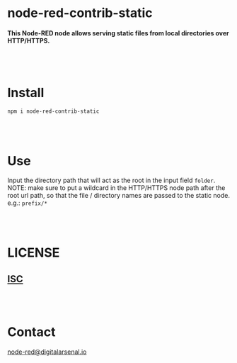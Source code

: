 # node-red-contrib-static

#### This Node-RED node allows serving static files from local directories over HTTP/HTTPS.

<br/>
<br/>

# Install

`npm i node-red-contrib-static`

<br/>
<br/>

# Use

Input the directory path that will act as the root in the input field `folder`. NOTE: make sure to put a wildcard in the HTTP/HTTPS node path after the root url path, so that the file / directory names are passed to the static node. e.g.: `prefix/*`

<br/>
<br/>

# LICENSE

## [ISC](https://opensource.org/licenses/ISC)

<br/>
<br/>

# Contact

[node-red@digitalarsenal.io](mailto:node-red@digitalarsenal.io)
